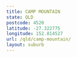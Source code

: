 ```yaml
---
title: CAMP MOUNTAIN
state: QLD
postcode: 4520
latitude: -27.322775
longitude: 152.814527
url: /qld/camp-mountain/
layout: suburb
---
```

